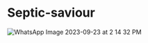 # Septic-saviour
![WhatsApp Image 2023-09-23 at 2 14 32 PM](https://github.com/Suraj7897/Septic-saviour/assets/107802002/a549ddc6-b03a-4228-8bb2-a19cbac5876c)
